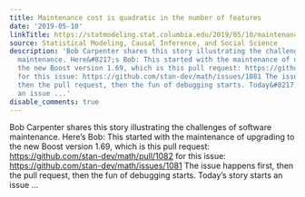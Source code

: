 ```yaml
---
title: Maintenance cost is quadratic in the number of features
date: '2019-05-10'
linkTitle: https://statmodeling.stat.columbia.edu/2019/05/10/maintenance-cost-is-quadratic-in-the-number-of-features/
source: Statistical Modeling, Causal Inference, and Social Science
description: 'Bob Carpenter shares this story illustrating the challenges of software
  maintenance. Here&#8217;s Bob: This started with the maintenance of upgrading to
  the new Boost version 1.69, which is this pull request: https://github.com/stan-dev/math/pull/1082
  for this issue: https://github.com/stan-dev/math/issues/1081 The issue happens first,
  then the pull request, then the fun of debugging starts. Today&#8217;s story starts
  an issue ...'
disable_comments: true
---
```

Bob Carpenter shares this story illustrating the challenges of software maintenance. Here&#8217;s Bob: This started with the maintenance of upgrading to the new Boost version 1.69, which is this pull request: https://github.com/stan-dev/math/pull/1082 for this issue: https://github.com/stan-dev/math/issues/1081 The issue happens first, then the pull request, then the fun of debugging starts. Today&#8217;s story starts an issue ...